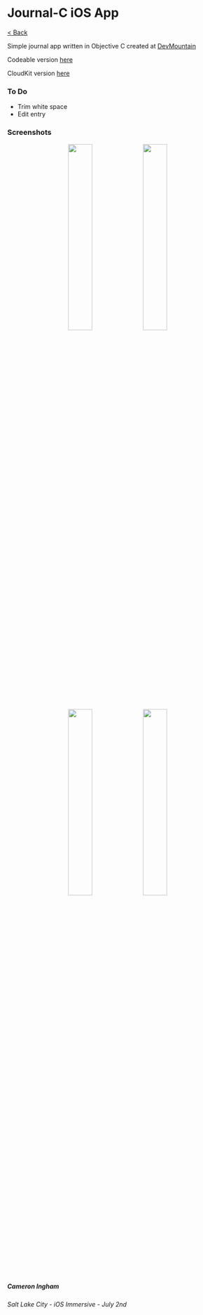 # Journal-C iOS App

[< Back](https://github.com/Camji55/DevMtn-iOS20/)

Simple journal app written in Objective C created at [DevMountain](https://www.devmountain.com)

Codeable version [here](https://github.com/Camji55/DevMtn-iOS20/tree/master/Projects/Journal)

CloudKit version [here](https://github.com/Camji55/DevMtn-iOS20/tree/master/Projects/Journal%20CloudKit)

### To Do
- Trim white space
- Edit entry

### Screenshots
<p align="center">
<img width="33%" src="https://i.imgur.com/RuwiwoQ.png"/>
<img width="33%" src="https://i.imgur.com/djgqRZ1.png"/><br/>
<img width="33%" src="https://i.imgur.com/BRN41DH.png"/>
<img width="33%" src="https://i.imgur.com/BrSL8bV.png"/>
</p>

##### Cameron Ingham
###### Salt Lake City - iOS Immersive - July 2nd



